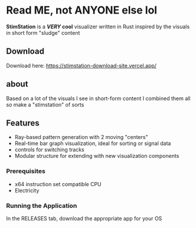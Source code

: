 # Read ME, not ANYONE else lol

**StimStation** is a **_VERY_ cool** visualizer written in Rust inspired by the visuals in short form "sludge" content

## Download

Download here: https://stimstation-download-site.vercel.app/

## about

Based on a lot of the visuals I see in short-form content I combined them all so make a "stimstation" of sorts

## Features

- Ray-based pattern generation with 2 moving "centers"
- Real-time bar graph visualization, ideal for sorting or signal data
- controls for switching tracks
- Modular structure for extending with new visualization components

### Prerequisites

- x64 instruction set compatible CPU
- Electricity
  
### Running the Application
In the RELEASES tab, download the appropriate app for your OS
